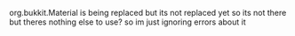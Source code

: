 org.bukkit.Material is being replaced but its not replaced yet so its not there but theres nothing else to use? so im just ignoring errors about it
